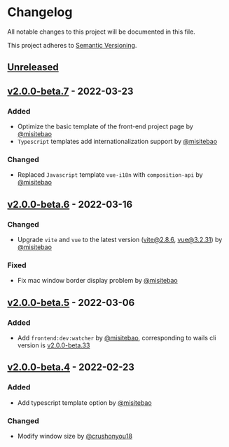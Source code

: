 # Changelog

All notable changes to this project will be documented in this file.

This project adheres to [Semantic Versioning](https://semver.org/spec/v2.0.0.html).

## [Unreleased]

## [v2.0.0-beta.7] - 2022-03-23

### Added

- Optimize the basic template of the front-end project page by [@misitebao](https://github.com/misitebao)
- `Typescript` templates add internationalization support by [@misitebao](https://github.com/misitebao)

### Changed

- Replaced `Javascript` template `vue-i18n` with `composition-api` by [@misitebao](https://github.com/misitebao)

## [v2.0.0-beta.6] - 2022-03-16

### Changed

- Upgrade `vite` and `vue` to the latest version ([vite@2.8.6](https://github.com/vitejs/vite/releases/tag/v2.8.6), [vue@3.2.31](https://github.com/vuejs/core/releases/tag/v3.2.31)) by [@misitebao](https://github.com/misitebao)

### Fixed

- Fix mac window border display problem by [@misitebao](https://github.com/misitebao)

## [v2.0.0-beta.5] - 2022-03-06

### Added

- Add `frontend:dev:watcher` by [@misitebao](https://github.com/misitebao), corresponding to wails cli version is [v2.0.0-beta.33](https://github.com/wailsapp/wails/releases/tag/v2.0.0-beta.33)

## [v2.0.0-beta.4] - 2022-02-23

### Added

- Add typescript template option by [@misitebao](https://github.com/misitebao)

### Changed

- Modify window size by [@crushonyou18](https://github.com/crushonyou18)

[unreleased]: https://github.com/misitebao/wails-template-vue/compare/v2.0.0-beta.7...HEAD
[v2.0.0-beta.7]: https://github.com/misitebao/wails-template-vue/compare/v2.0.0-beta.6...v2.0.0-beta.7
[v2.0.0-beta.6]: https://github.com/misitebao/wails-template-vue/compare/v2.0.0-beta.5...v2.0.0-beta.6
[v2.0.0-beta.5]: https://github.com/misitebao/wails-template-vue/compare/v2.0.0-beta.4...v2.0.0-beta.5
[v2.0.0-beta.4]: https://github.com/misitebao/wails-template-vue/compare/v2.0.0-beta.3...v2.0.0-beta.4
